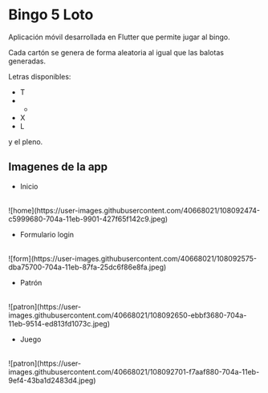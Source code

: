 # Bingo 5 Loto

Aplicación móvil desarrollada en Flutter que permite jugar al bingo.

Cada cartón se genera de forma aleatoria al igual que las balotas generadas.

Letras disponibles:

- T
- -
- X
- L

y el pleno.

## Imagenes de la app

* Inicio
<br/>
![home](https://user-images.githubusercontent.com/40668021/108092474-c5999680-704a-11eb-9901-427f65f142c9.jpeg)


* Formulario login
<br/>
![form](https://user-images.githubusercontent.com/40668021/108092575-dba75700-704a-11eb-87fa-25dc6f86e8fa.jpeg)


* Patrón
<br/>
![patron](https://user-images.githubusercontent.com/40668021/108092650-ebbf3680-704a-11eb-9514-ed813fd1073c.jpeg)


* Juego
<br/>
![patron](https://user-images.githubusercontent.com/40668021/108092701-f7aaf880-704a-11eb-9ef4-43ba1d2483d4.jpeg)
